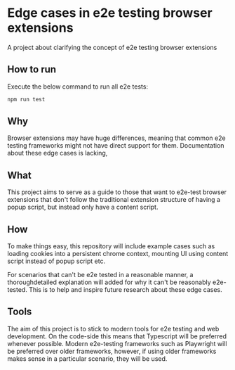 # Edge cases in e2e testing browser extensions

A project about clarifying the concept of e2e testing browser extensions

## How to run

Execute the below command to run all e2e tests:
```sh
npm run test
```

## Why

Browser extensions may have huge differences, meaning that common e2e testing frameworks might not have direct support for them. Documentation about these edge cases is lacking,

## What

This project aims to serve as a guide to those that want to e2e-test browser extensions that don't follow the traditional extension structure of having a popup script, but instead only have a content script.

## How

To make things easy, this repository will include example cases such as loading cookies into a persistent chrome context, mounting UI using content script instead of popup script etc.

For scenarios that can't be e2e tested in a reasonable manner, a thoroughdetailed explanation will added for why it can't be reasonably e2e-tested. This is to help and inspire future research about these edge cases.

## Tools

The aim of this project is to stick to modern tools for e2e testing and web development. On the code-side this means that Typescript will be preferred whenever possible. Modern e2e-testing frameworks such as Playwright will be preferred over older frameworks, however, if using older frameworks makes sense in a particular scenario, they will be used.
